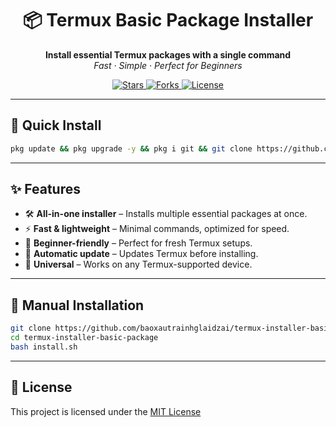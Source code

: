 <h1 align="center">📦 Termux Basic Package Installer</h1>

<p align="center">
  <strong>Install essential Termux packages with a single command</strong><br>
  <em>Fast · Simple · Perfect for Beginners</em>
</p>

<p align="center">
  <a href="https://github.com/baoxautrainhglaidzai/termux-installer-basic-package/stargazers">
    <img src="https://img.shields.io/github/stars/baoxautrainhglaidzai/termux-installer-basic-package?color=yellow&style=for-the-badge" alt="Stars">
  </a>
  <a href="https://github.com/baoxautrainhglaidzai/termux-installer-basic-package/network/members">
    <img src="https://img.shields.io/github/forks/baoxautrainhglaidzai/termux-installer-basic-package?color=blue&style=for-the-badge" alt="Forks">
  </a>
  <a href="https://github.com/baoxautrainhglaidzai/termux-installer-basic-package/blob/main/LICENSE">
    <img src="https://img.shields.io/github/license/baoxautrainhglaidzai/termux-installer-basic-package?color=brightgreen&style=for-the-badge" alt="License">
  </a>
</p>

---

## 🚀 Quick Install

```bash
pkg update && pkg upgrade -y && pkg i git && git clone https://github.com/baoxautrainhglaidzai/termux-installer-basic-package.git && cd termux-installer-basic-package && chmod +x install.sh && bash install.sh && cd && rm -rf termux-installer-basic-package 
```

---

## ✨ Features

- 🛠 **All-in-one installer** – Installs multiple essential packages at once.  
- ⚡ **Fast & lightweight** – Minimal commands, optimized for speed.  
- 🧩 **Beginner-friendly** – Perfect for fresh Termux setups.  
- 🔄 **Automatic update** – Updates Termux before installing.  
- 🎯 **Universal** – Works on any Termux-supported device.  

---

## 📂 Manual Installation

```bash
git clone https://github.com/baoxautrainhglaidzai/termux-installer-basic-package.git
cd termux-installer-basic-package
bash install.sh
```

---

## 📜 License

This project is licensed under the [MIT License](LICENSE)
